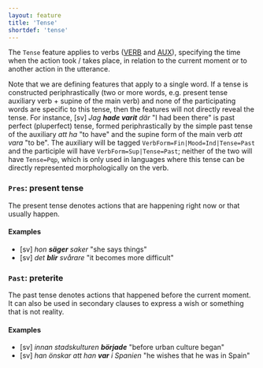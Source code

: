 ```yaml
---
layout: feature
title: 'Tense'
shortdef: 'tense'
---
```


The `Tense` feature applies to verbs ([VERB]() and [AUX]()), specifying the time when the action took / takes place, in relation to the current moment or to another action in the utterance.

Note that we are defining features that apply to a single word. If a tense is constructed periphrastically (two or more words, e.g. present tense auxiliary verb + supine of the main verb) and none of the participating words are specific to this tense, then the features will not directly reveal the tense. For instance, [sv] _Jag <b>hade varit</b> där_ "I had been there" is past perfect (pluperfect) tense, formed periphrastically by the simple past tense of the auxiliary _att ha_ "to have" and the supine form of the main verb _att vara_ "to be". The auxiliary will be tagged `VerbForm=Fin|Mood=Ind|Tense=Past` and the participle will have `VerbForm=Sup|Tense=Past`; neither of the two will have `Tense=Pqp`, which is only used in languages where this tense can be directly represented morphologically on the verb.

### `Pres`: present tense

The present tense denotes actions that are happening right now or that usually happen.

#### Examples

* [sv] _hon <b>säger</b> saker_ "she says things"
* [sv] _det <b>blir</b> svårare_ "it becomes more difficult"

### `Past`: preterite

The past tense denotes actions that happened before the current moment. It can also be used in secondary clauses to express a wish or something that is not reality.

#### Examples

* [sv] _innan stadskulturen <b>började</b>_ "before urban culture began"
* [sv] _han önskar att han <b>var</b> i Spanien_ "he wishes that he was in Spain"

<!-- Interlanguage links updated Út zář 29 20:31:39 CEST 2020 -->
